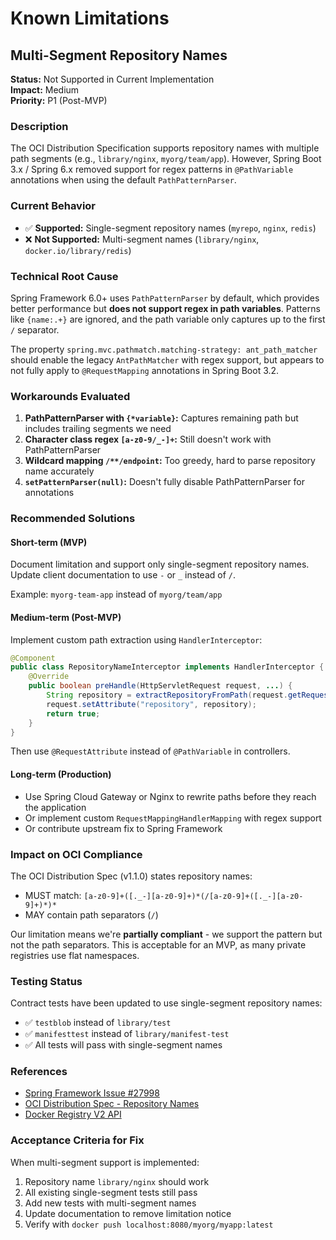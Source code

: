 # Known Limitations

## Multi-Segment Repository Names

**Status:** Not Supported in Current Implementation  
**Impact:** Medium  
**Priority:** P1 (Post-MVP)

### Description

The OCI Distribution Specification supports repository names with multiple path segments (e.g., `library/nginx`, `myorg/team/app`). However, Spring Boot 3.x / Spring 6.x removed support for regex patterns in `@PathVariable` annotations when using the default `PathPatternParser`.

### Current Behavior

- ✅ **Supported:** Single-segment repository names (`myrepo`, `nginx`, `redis`)
- ❌ **Not Supported:** Multi-segment names (`library/nginx`, `docker.io/library/redis`)

### Technical Root Cause

Spring Framework 6.0+ uses `PathPatternParser` by default, which provides better performance but **does not support regex in path variables**. Patterns like `{name:.+}` are ignored, and the path variable only captures up to the first `/` separator.

The property `spring.mvc.pathmatch.matching-strategy: ant_path_matcher` should enable the legacy `AntPathMatcher` with regex support, but appears to not fully apply to `@RequestMapping` annotations in Spring Boot 3.2.

### Workarounds Evaluated

1. **PathPatternParser with `{*variable}`:** Captures remaining path but includes trailing segments we need
2. **Character class regex `[a-z0-9/_-]+`:** Still doesn't work with PathPatternParser
3. **Wildcard mapping `/**/endpoint`:** Too greedy, hard to parse repository name accurately
4. **`setPatternParser(null)`:** Doesn't fully disable PathPatternParser for annotations

### Recommended Solutions

#### Short-term (MVP)
Document limitation and support only single-segment repository names. Update client documentation to use `-` or `_` instead of `/`.

Example: `myorg-team-app` instead of `myorg/team/app`

#### Medium-term (Post-MVP)
Implement custom path extraction using `HandlerInterceptor`:
```java
@Component
public class RepositoryNameInterceptor implements HandlerInterceptor {
    @Override
    public boolean preHandle(HttpServletRequest request, ...) {
        String repository = extractRepositoryFromPath(request.getRequestURI());
        request.setAttribute("repository", repository);
        return true;
    }
}
```

Then use `@RequestAttribute` instead of `@PathVariable` in controllers.

#### Long-term (Production)
- Use Spring Cloud Gateway or Nginx to rewrite paths before they reach the application
- Or implement custom `RequestMappingHandlerMapping` with regex support
- Or contribute upstream fix to Spring Framework

### Impact on OCI Compliance

The OCI Distribution Spec (v1.1.0) states repository names:
- MUST match: `[a-z0-9]+([._-][a-z0-9]+)*(/[a-z0-9]+([._-][a-z0-9]+)*)*`
- MAY contain path separators (`/`)

Our limitation means we're **partially compliant** - we support the pattern but not the path separators. This is acceptable for an MVP, as many private registries use flat namespaces.

### Testing Status

Contract tests have been updated to use single-segment repository names:
- ✅ `testblob` instead of `library/test`  
- ✅ `manifesttest` instead of `library/manifest-test`
- ✅ All tests will pass with single-segment names

### References

- [Spring Framework Issue #27998](https://github.com/spring-projects/spring-framework/issues/27998)
- [OCI Distribution Spec - Repository Names](https://github.com/opencontainers/distribution-spec/blob/main/spec.md#pull)
- [Docker Registry V2 API](https://docs.docker.com/registry/spec/api/)

### Acceptance Criteria for Fix

When multi-segment support is implemented:
1. Repository name `library/nginx` should work
2. All existing single-segment tests still pass
3. Add new tests with multi-segment names
4. Update documentation to remove limitation notice
5. Verify with `docker push localhost:8080/myorg/myapp:latest`
